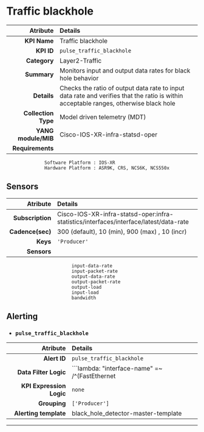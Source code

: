 
Traffic blackhole
====
Atribute|Details
---:|:---
**KPI Name**    | Traffic blackhole
**KPI ID**      | `pulse_traffic_blackhole`
**Category**    | Layer2-Traffic
**Summary**     | Monitors input and output data rates for black hole behavior
**Details**     | Checks the ratio of output data rate to input data rate and verifies that the ratio is within acceptable ranges, otherwise black hole
**Collection Type** | Model driven telemetry (MDT)
**YANG module/MIB** | Cisco-IOS-XR-infra-statsd-oper
**Requirements**    |
                  Software Platform : IOS-XR
                  Hardware Platform : ASR9K, CRS, NCS6K, NCS550x
Sensors
---
Atribute|Details
---:|:---
**Subscription** | Cisco-IOS-XR-infra-statsd-oper:infra-statistics/interfaces/interface/latest/data-rate
**Cadence(sec)** | 300 (default), 10 (min), 900 (max) , 10 (incr)
**Keys**         | `'Producer'`
**Sensors**      |
                            input-data-rate
                            input-packet-rate
                            output-data-rate
                            output-packet-rate
                            output-load
                            input-load
                            bandwidth
     
Alerting
---

* ### `pulse_traffic_blackhole`
Atribute|Details
---:|:---
**Alert ID**             | ```pulse_traffic_blackhole```
**Data Filter Logic**    | ```lambda: "interface-name" =~ /^(FastEthernet|GigabitEthernet|TenGigE|FortyGigE|HundredGigE)\d{1,2}?(\/\d{1,2}?){2,4}$/```
**KPI Expression Logic** | ```none```
**Grouping**             | ```['Producer']```
**Alerting template**    | black_hole_detector-master-template
---

